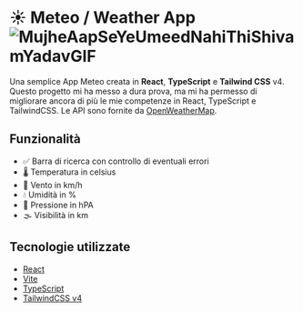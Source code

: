 # ☀️ Meteo / Weather App![MujheAapSeYeUmeedNahiThiShivamYadavGIF](https://github.com/user-attachments/assets/48a52f57-a000-43c5-9e66-7a3ee27e35c1)


Una semplice App Meteo creata in **React**, **TypeScript** e **Tailwind CSS** v4. Questo progetto mi ha messo a dura prova, ma mi ha permesso di migliorare ancora di più le mie competenze in React, TypeScript e TailwindCSS. Le API sono fornite da [OpenWeatherMap](https://openweathermap.org/).

## Funzionalità
- ✅ Barra di ricerca con controllo di eventuali errori
- 🌡️ Temperatura in celsius
- 🍃 Vento in km/h
- 💧 Umidità in %
- 🧭 Pressione in hPA
- 🌫️ Visibilità in km

## Tecnologie utilizzate

- [React](https://react.dev/)
- [Vite](https://vitejs.dev/)
- [TypeScript](https://www.typescriptlang.org/)
- [TailwindCSS v4](https://tailwindcss.com/)
